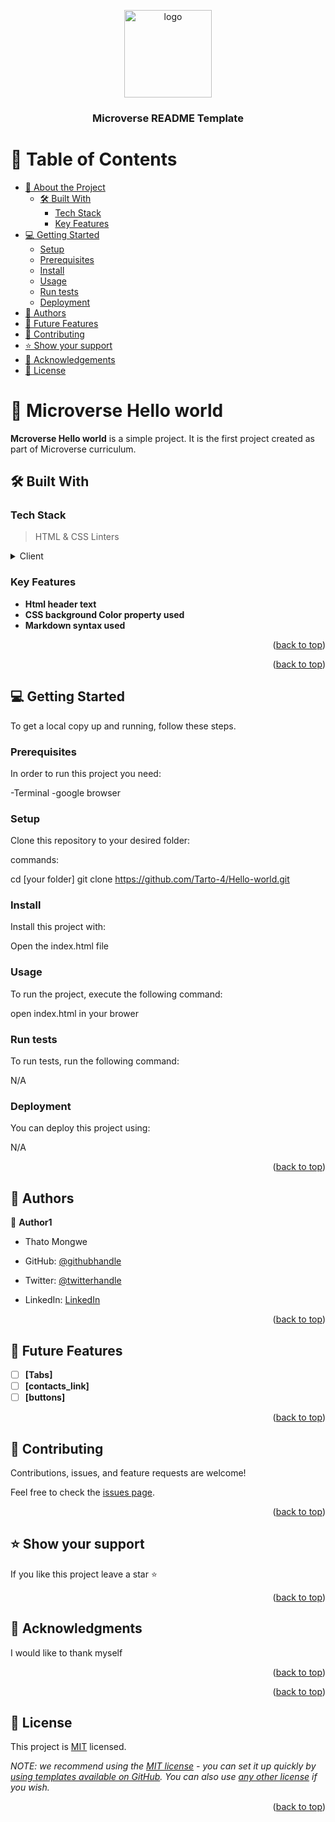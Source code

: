 <a name="readme-top"></a>

<!--
HOW TO USE:
This is an example of how you may give instructions on setting up your project locally.

Modify this file to match your project and remove sections that don't apply.

REQUIRED SECTIONS:
- Table of Contents
- About the Project
  - Built With
  - Live Demo
- Getting Started
- Authors
- Future Features
- Contributing
- Show your support
- Acknowledgements
- License

OPTIONAL SECTIONS:
- FAQ

After you're finished please remove all the comments and instructions!
-->

<div align="center">
  <img src="murple_logo.png" alt="logo" width="140"  height="auto" />
  <br/>

  <h3><b>Microverse README Template</b></h3>

</div>

# 📗 Table of Contents

- [📖 About the Project](#about-project)
  - [🛠 Built With](#built-with)
    - [Tech Stack](#tech-stack)
    - [Key Features](#key-features)
- [💻 Getting Started](#getting-started)
  - [Setup](#setup)
  - [Prerequisites](#prerequisites)
  - [Install](#install)
  - [Usage](#usage)
  - [Run tests](#run-tests)
  - [Deployment](#deployment)
- [👥 Authors](#authors)
- [🔭 Future Features](#future-features)
- [🤝 Contributing](#contributing)
- [⭐️ Show your support](#support)
- [🙏 Acknowledgements](#acknowledgements)
- [📝 License](#license)


# 📖 Microverse Hello world <a name="about-project"></a>

**Mcroverse Hello world** is a simple project. It is the first project created as part of Microverse curriculum.

## 🛠 Built With <a name="built-with"></a>

### Tech Stack <a name="tech-stack"></a>

>HTML & CSS
>Linters

<details>
  <summary>Client</summary>
  <ul>
    <li><a href="https://reactjs.org/">React.js</a></li>
  </ul>
</details>

### Key Features <a name="key-features"></a>

- **Html header text**
- **CSS background Color property used**
- **Markdown syntax used**

<p align="right">(<a href="#readme-top">back to top</a>)</p>

<p align="right">(<a href="#readme-top">back to top</a>)</p>

## 💻 Getting Started <a name="getting-started"></a>


To get a local copy up and running, follow these steps.

### Prerequisites

In order to run this project you need:

-Terminal
-google browser

### Setup

Clone this repository to your desired folder:

commands:

  cd [your folder]
  git clone https://github.com/Tarto-4/Hello-world.git
  

### Install

Install this project with:

Open the index.html file

### Usage

To run the project, execute the following command:

open index.html in your brower

### Run tests

To run tests, run the following command:

N/A

### Deployment

You can deploy this project using:

N/A

<p align="right">(<a href="#readme-top">back to top</a>)</p>


## 👥 Authors <a name="authors"></a>


👤 **Author1**
- Thato Mongwe

- GitHub: [@githubhandle](https://github.com/Tarto-4)
- Twitter: [@twitterhandle](https://twitter.com/THATOMongwe4)
- LinkedIn: [LinkedIn](https://www.linkedin.com/in/thato-mongwe-08a84a23a/)


<p align="right">(<a href="#readme-top">back to top</a>)</p>


## 🔭 Future Features <a name="future-features"></a>


- [ ] **[Tabs]**
- [ ] **[contacts_link]**
- [ ] **[buttons]**

<p align="right">(<a href="#readme-top">back to top</a>)</p>


## 🤝 Contributing <a name="contributing"></a>

Contributions, issues, and feature requests are welcome!

Feel free to check the [issues page](../../issues/).

<p align="right">(<a href="#readme-top">back to top</a>)</p>


## ⭐️ Show your support <a name="support"></a>

If you like this project leave a star ⭐️

<p align="right">(<a href="#readme-top">back to top</a>)</p>


## 🙏 Acknowledgments <a name="acknowledgements"></a>


I would like to thank myself

<p align="right">(<a href="#readme-top">back to top</a>)</p>

<p align="right">(<a href="#readme-top">back to top</a>)</p>


## 📝 License <a name="license"></a>

This project is [MIT](./MIT.md) licensed.

_NOTE: we recommend using the [MIT license](https://choosealicense.com/licenses/mit/) - you can set it up quickly by [using templates available on GitHub](https://docs.github.com/en/communities/setting-up-your-project-for-healthy-contributions/adding-a-license-to-a-repository). You can also use [any other license](https://choosealicense.com/licenses/) if you wish._

<p align="right">(<a href="#readme-top">back to top</a>)</p>
